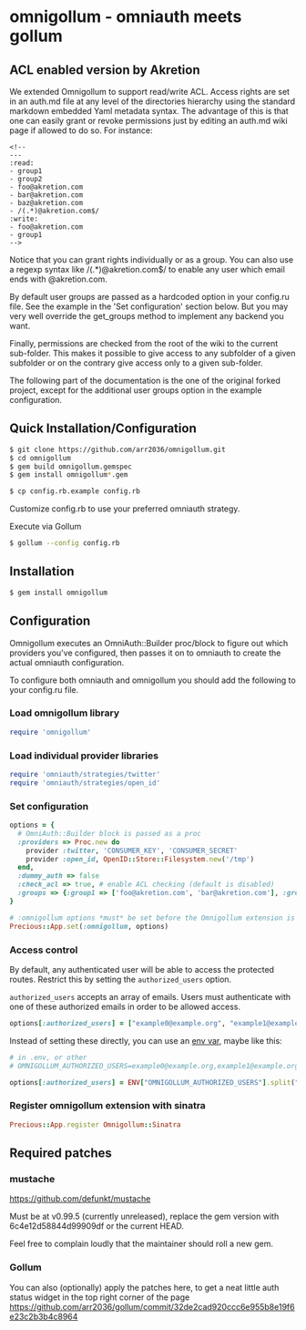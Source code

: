 # omnigollum - omniauth meets gollum

## ACL enabled version by Akretion

We extended Omnigollum to support read/write ACL.
Access rights are set in an auth.md file at any level of the directories hierarchy
using the standard markdown embedded Yaml metadata syntax.
The advantage of this is that one can easily grant or revoke permissions just by editing an auth.md wiki page if allowed to do so.
For instance:

    <!--
    ---
    :read:
    - group1
    - group2
    - foo@akretion.com
    - bar@akretion.com
    - baz@akretion.com
    - /(.*)@akretion.com$/
    :write:
    - foo@akretion.com
    - group1
    -->

Notice that you can grant rights individually or as a group. You can also use a regexp syntax like
/(.*)@akretion.com$/ to enable any user which email ends with @akretion.com.

By default user groups are passed as a hardcoded option in your config.ru file.
See the example in the 'Set configuration' section below.
But you may very well override the get_groups method to implement any backend you want.

Finally, permissions are checked from the root of the wiki to the current sub-folder.
This makes it possible to give access to any subfolder of a given subfolder or on the contrary give access only to a given sub-folder.

The following part of the documentation is the one of the original forked project, except for the additional user groups option in the example configuration.


## Quick Installation/Configuration

```sh
$ git clone https://github.com/arr2036/omnigollum.git
$ cd omnigollum
$ gem build omnigollum.gemspec
$ gem install omnigollum*.gem
```

```sh
$ cp config.rb.example config.rb
```
Customize config.rb to use your preferred omniauth strategy.

Execute via Gollum
```sh
$ gollum --config config.rb
```

## Installation
```sh
$ gem install omnigollum
```

## Configuration

Omnigollum executes an OmniAuth::Builder proc/block to figure out which providers you've configured,
then passes it on to omniauth to create the actual omniauth configuration.

To configure both omniauth and omnigollum you should add the following to your config.ru file.

### Load omnigollum library
```ruby
require 'omnigollum'
```

### Load individual provider libraries
```ruby
require 'omniauth/strategies/twitter'
require 'omniauth/strategies/open_id'
```

### Set configuration
```ruby
options = {
  # OmniAuth::Builder block is passed as a proc
  :providers => Proc.new do
    provider :twitter, 'CONSUMER_KEY', 'CONSUMER_SECRET'
    provider :open_id, OpenID::Store::Filesystem.new('/tmp')
  end,
  :dummy_auth => false
  :check_acl => true, # enable ACL checking (default is disabled)
  :groups => {:group1 => ['foo@akretion.com', 'bar@akretion.com'], :group2 =>['bar@akretion.com', 'baz@akretion.com']}
}

# :omnigollum options *must* be set before the Omnigollum extension is registered
Precious::App.set(:omnigollum, options)
```

### Access control

By default, any authenticated user will be able to access the protected routes. Restrict this by setting the `authorized_users` option.

`authorized_users` accepts an array of emails. Users must authenticate with one of these authorized emails in order to be allowed access.

```ruby
options[:authorized_users] = ["example0@example.org", "example1@example.org", "example2@example.org"]
```

Instead of setting these directly, you can use an [env var](http://www.12factor.net/config), maybe like this:

```ruby
# in .env, or other
# OMNIGOLLUM_AUTHORIZED_USERS=example0@example.org,example1@example.org,example2@example.org

options[:authorized_users] = ENV["OMNIGOLLUM_AUTHORIZED_USERS"].split(",")
```

### Register omnigollum extension with sinatra
```ruby
Precious::App.register Omnigollum::Sinatra
```

## Required patches

### mustache

https://github.com/defunkt/mustache

Must be at v0.99.5 (currently unreleased), replace the gem version with 6c4e12d58844d99909df or
the current HEAD.

Feel free to complain loudly that the maintainer should roll a new gem.

### Gollum
You can also (optionally) apply the patches here, to get a neat little auth
status widget in the top right corner of the page https://github.com/arr2036/gollum/commit/32de2cad920ccc6e955b8e19f6e23c2b3b4c8964



